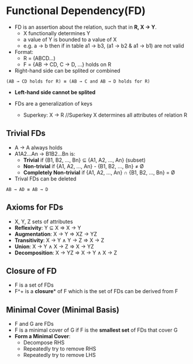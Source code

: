 # Functional Dependency(FD)
- FD is an assertion about the relation, such that in **R, X → Y**.
  - X functionally determines Y
  - a value of Y is bounded to a value of X
  - e.g. a → b   then if in table a1 → b3, (a1 → b2 & a1 → b1) are not valid
- Format:
  - R = (ABCD...)
  - F = {AB → CD, C → D, ...} holds on R
- Right-hand side can be splited or combined
```
(AB → CD holds for R) ≡ (AB → C and AB → D holds for R)
```
  - **Left-hand side cannot be splited**
  
- FDs are a generalization of keys
  - Superkey: X → R //Superkey X determines all attributes of relation R
## Trivial FDs
  - A → A always holds
  - A1A2...An → B1B2...Bn is:
    - **Trivial** if {B1, B2, ..., Bn} ⊆ {A1, A2, ..., An} (subset)
    - **Non-trivial** if {A1, A2, ..., An} - {B1, B2, ..., Bn} ≠ Ø
    - **Completely Non-trivial** if {A1, A2, ..., An} ∩ {B1, B2, ..., Bn} = Ø
  - Trival FDs can be deleted
```
AB → AD ≡ AB → D
```
## Axioms for FDs
  - X, Y, Z sets of attributes
  - **Reflexivity**: Y ⊆ X ⇒ X → Y
  - **Augmentation**: X → Y ⇒ XZ → YZ
  - **Transitivity**: X → Y ∧ Y → Z ⇒ X → Z
  - **Union**: X → Y ∧ X → Z ⇒ X → YZ
  - **Decomposition**: X → YZ ⇒ X → Y ∧ X → Z
## Closure of FD
  - F is a set of FDs
  - F^+ is a **closure*** of F which is the set of FDs can be derived from F
## Minimal Cover (Minimal Basis)
  - F and G are FDs
  - F is a minimal cover of G if F is the **smallest set** of FDs that cover G
  - **Form a Minimal Cover**:
    - Decompose RHS
    - Repeatedly try to remove RHS
    - Repeatedly try to remove LHS
